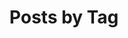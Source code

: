 ---
title: "Posts by Tag"
permalink: /tags/
layout: tags
#entries_layout: grid
author_profile: true
---